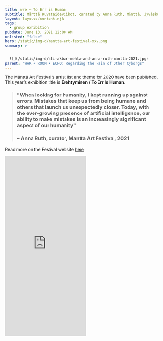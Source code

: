 ```yaml
---
title: wre ~ To Err is Human
subtitle: Mänttä Kuvataideviikot, curated by Anna Ruth, Mänttä, Jyväskulä, FI
layout: layouts/content.njk
tags:
  - group exhibition
pubdate: June 13, 2021 12:00 AM
unlisted: "false"
hero: /static/img-d/mantta-art-festival-xxv.png
summary: >-


  ![](/static/img-d/ali-akbar-mehta-and-anna-ruth-mantta-2021.jpg)
parent: "WAR • ROOM • ECHO: Regarding the Pain of Other Cyborgs"
---
```



The Mänttä Art Festival’s artist list and theme for 2020 have been published. This year’s exhibition title is **Erehtyminen / To Err Is Human**.

> ### "When looking for humanity, I kept running up against errors. Mistakes that keep us from being humane and others that launch us unexpectedly closer. Today, with the ever-growing presence of artificial intelligence, our ability to make mistakes is an increasingly significant aspect of our humanity"
>
> ### –  Anna Ruth, curator, Mantta Art Festival, 2021



Read more on the Festival website [here](https://www.mantankuvataideviikot.fi/en/index.htm)



<iframe src="https://www.facebook.com/plugins/video.php?height=476&href=https%3A%2F%2Fwww.facebook.com%2Fkuvataideviikot%2Fvideos%2F247941250125322%2F&show_text=true&width=267&t=0" width="267" height="591" style="border:none;overflow:hidden" scrolling="no" frameborder="0" allowfullscreen="true" allow="autoplay; clipboard-write; encrypted-media; picture-in-picture; web-share" allowFullScreen="true"></iframe>
